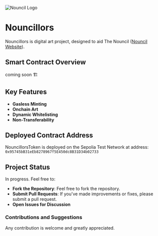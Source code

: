 

![Nouncil Logo](https://github.com/curelycue/nouncillors-contracts/assets/22319741/13c335b7-47a2-4b9a-9fa3-a5dabbc08cc6)

# Nouncillors

Nouncillors is digital art project, designed to aid The Nouncil ([Nouncil Website](https://nouncil.wtf/)).

## Smart Contract Overview
coming soon 🏗️

## Key Features

- **Gasless Minting**
- **Onchain Art**
- **Dynamic Whitelisting**
- **Non-Transferability**

## Deployed Contract Address

NouncillorsToken is deployed on the Sepolia Test Network at address: 
`0x95745bB31eEb8278967f5E450dc8B31D34b02733`

## Project Status

In progress. Feel free to:

- **Fork the Repository**: Feel free to fork the repository.
- **Submit Pull Requests**: If you've made improvements or fixes, please submit a pull request.
- **Open Issues for Discussion**

### Contributions and Suggestions

Any contribution is welcome and greatly appreciated.

